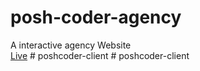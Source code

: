 ﻿# posh-coder-agency
A interactive agency Website
<br/>
[Live](https://poshcoder.vercel.app/)
#   p o s h c o d e r - c l i e n t  
 #   p o s h c o d e r - c l i e n t  
 
